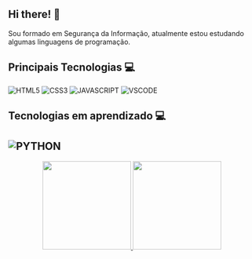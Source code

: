 ## Hi there! 👋

Sou formado em Segurança da Informação, atualmente estou estudando algumas linguagens de programação.

## Principais Tecnologias 💻
![HTML5](https://img.shields.io/badge/-HTML5-E34F26?style=flat&logo=html5&logoColor=white) 
![CSS3](https://img.shields.io/badge/-CSS3-%231572B6?style=flat-square&logo=css3)
![JAVASCRIPT](https://img.shields.io/badge/-JavaScript-eed718?style=flat&logo=javascript&logoColor=ffffff)
![VSCODE](http://img.shields.io/badge/-VS%20Code-007ACC?style=flat&logo=visual%20studio%20code&logoColor=white)
 
## Tecnologias em aprendizado 💻
![PYTHON](https://img.shields.io/badge/-Python-black?style=flat&logo=python&logoColor=white) 
---

<div align="center">
  <a href="https://github.com/delimagoncalves">
  <img height="180em" src="https://github-readme-stats.vercel.app/api?username=delimagoncalves&show_icons=true&theme=dracula&include_all_commits=true&count_private=true"/>
  <img height="180em" src="https://github-readme-stats.vercel.app/api/top-langs/?username=delimagoncalves&layout=compact&langs_count=7&theme=dracula"/>
</div>

